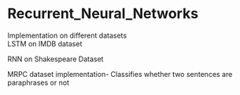 # Recurrent_Neural_Networks
Implementation on different datasets <br>
LSTM on IMDB dataset 

RNN on Shakespeare Dataset 

MRPC dataset implementation- Classifies whether two sentences are paraphrases or not
